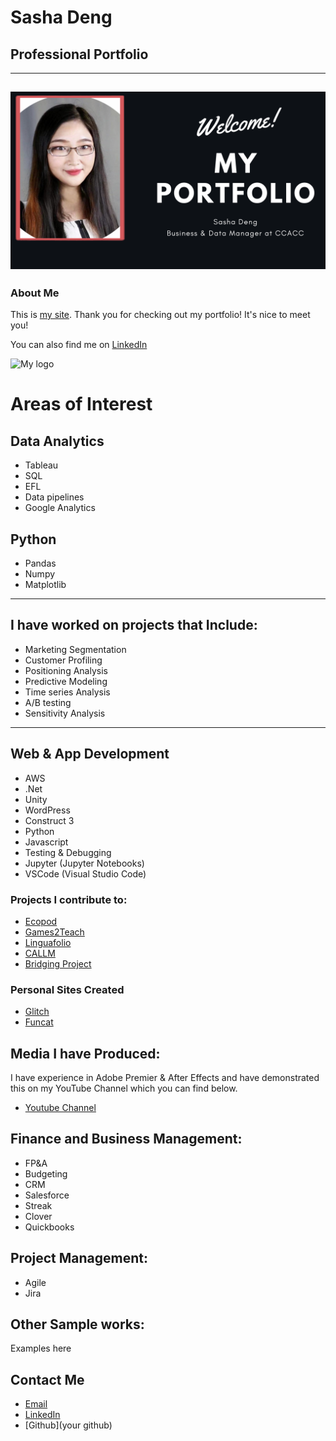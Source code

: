 # Sasha Deng
<!-- (degree or title) -->
## Professional Portfolio
---
<!-- include profile photo -->
![banner](images/Welcome!.png)
---
### About Me
This is [my site](sheysia.github.io). Thank you for checking out my portfolio! It's nice to meet you!

You can also find me on [LinkedIn](https://www.linkedin.com/in/sasha-deng-1a5326100/)

![My logo](/images/IMG_3475.jpg)
# Areas of Interest
## Data Analytics
- Tableau
- SQL
- EFL
- Data pipelines
- Google Analytics
## Python
- Pandas
- Numpy
- Matplotlib

---

## I have worked on projects that Include:
- Marketing Segmentation
- Customer Profiling
- Positioning Analysis
- Predictive Modeling
- Time series Analysis
- A/B testing
- Sensitivity Analysis

---
## Web & App Development
- AWS
- .Net
- Unity
- WordPress
- Construct 3
- Python
- Javascript
- Testing & Debugging
- Jupyter (Jupyter Notebooks)
- VSCode (Visual Studio Code)

### Projects I contribute to:
- [Ecopod](https://casls.uoregon.edu/legacy-projects/student-programs/ecopod-place-based-language-learning/)
- [Games2Teach](https://games2teach.uoregon.edu/)
- [Linguafolio](https://linguafolio.uoregon.edu/)
- [CALLM](https://casls.uoregon.edu/legacy-projects/student-programs/chinese-online-modules/)
- [Bridging Project](https://casls.uoregon.edu/legacy-projects/student-programs/bridging-project/)
### Personal Sites Created
- [Glitch](https://sasha-portfolio.glitch.me/)
- [Funcat](https://sashafinal-kishatty.glitch.me/)

## Media I have Produced:
I have experience in Adobe Premier & After Effects and have demonstrated this on my YouTube Channel which you can find below.

- [Youtube Channel](https://www.youtube.com/channel/UCQha3lxuPVoDOJtA_k2nLBw)

## Finance and Business Management:

- FP&A
- Budgeting
- CRM
- Salesforce
- Streak
- Clover
- Quickbooks
## Project Management:
- Agile
- Jira

## Other Sample works:

Examples here

## Contact Me
- [Email](mailto:)
- [LinkedIn](https://www.linkedin.com/in/sasha-deng-1a5326100/)
- [Github](your github)
